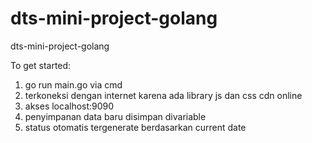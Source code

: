 # dts-mini-project-golang
dts-mini-project-golang

To get started:

1. go run main.go via cmd
2. terkoneksi dengan internet karena ada library js dan css cdn online
3. akses localhost:9090
4. penyimpanan data baru disimpan divariable
5. status otomatis tergenerate berdasarkan current date 
